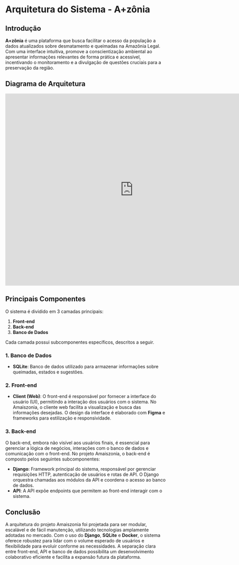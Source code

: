 # Arquitetura do Sistema - A+zônia

## Introdução


**A+zônia** é uma plataforma que busca facilitar o acesso da população a dados atualizados sobre desmatamento e queimadas na Amazônia Legal. Com uma interface intuitiva, promove a conscientização ambiental ao apresentar informações relevantes de forma prática e acessível, incentivando o monitoramento e a divulgação de questões cruciais para a preservação da região.

## Diagrama de Arquitetura

<iframe
  src="https://www.figma.com/embed?embed_host=share&url=https://www.figma.com/design/Qwr0wSu0u54PdgBDXFdI1A/Protótipo-de-Arquitetura"
  width="800"
  height="600"
  style="border: none;"
  allowfullscreen
></iframe>


## Principais Componentes

O sistema é dividido em 3 camadas principais:

1. **Front-end**  
2. **Back-end**  
3. **Banco de Dados**  

Cada camada possui subcomponentes específicos, descritos a seguir.

### 1. Banco de Dados

- **SQLite**: Banco de dados utilizado para armazenar informações sobre queimadas, estados e sugestões.  

### 2. Front-end

- **Client (Web)**: O front-end é responsável por fornecer a interface do usuário (UI), permitindo a interação dos usuários com o sistema. No Amaiszonia, o cliente web facilita a visualização e busca das informações desejadas. O design da interface é elaborado com **Figma** e frameworks para estilização e responsividade.  

### 3. Back-end

O back-end, embora não visível aos usuários finais, é essencial para gerenciar a lógica de negócios, interações com o banco de dados e comunicação com o front-end. No projeto Amaiszonia, o back-end é composto pelos seguintes subcomponentes:

- **Django**: Framework principal do sistema, responsável por gerenciar requisições HTTP, autenticação de usuários e rotas de API. O Django orquestra chamadas aos módulos da API e coordena o acesso ao banco de dados.  
- **API**: A API expõe endpoints que permitem ao front-end interagir com o sistema.  

## Conclusão

A arquitetura do projeto Amaiszonia foi projetada para ser modular, escalável e de fácil manutenção, utilizando tecnologias amplamente adotadas no mercado. Com o uso do **Django**, **SQLite** e **Docker**, o sistema oferece robustez para lidar com o volume esperado de usuários e flexibilidade para evoluir conforme as necessidades. A separação clara entre front-end, API e banco de dados possibilita um desenvolvimento colaborativo eficiente e facilita a expansão futura da plataforma.
